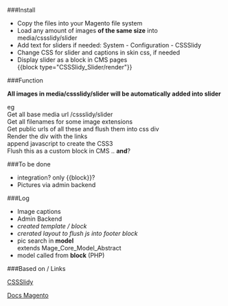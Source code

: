 
###Install  
+ Copy the files into your Magento file system  
+ Load any amount of images **of the same size** into  
    media/cssslidy/slider  
+ Add text for sliders if needed: System - Configuration - CSSSlidy
+ Change CSS for slider and captions in skin css, if needed  
+ Display slider as a block in CMS pages  
    {{block type="CSSSlidy_Slider/render"}}
  
###Function  
  
**All images in media/cssslidy/slider will be automatically added into slider**  
  
eg  
Get all base media url /cssslidy/slider  
Get all filenames for some image extensions  
Get public urls of all these and flush them into css div  
Render the div with the links  
append javascript to create the CSS3  
Flush this as a custom block in CMS .. **and**?  

  
###To be done  
+ integration? only {{block}}?  
+ Pictures via admin backend  

###Log  
+ Image captions
+ Admin Backend  
+ *created template / block*  
+ *crerated layout to flush js into footer block*  
+ pic search in **model**  
    extends Mage_Core_Model_Abstract  
+ model called from **block** (PHP)

###Based on / Links  

[CSSSlidy](http://dudleystorey.github.io/CSSslidy/)  

[Docs Magento](http://docs.magentocommerce.com/)  
